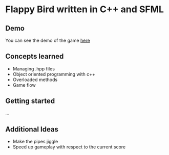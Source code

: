 # Flappy Bird written in C++ and SFML 

## Demo
You can see the demo of the game [here](https://youtu.be/oefHwNniv3Y)

## Concepts learned 
- Managing .hpp files 
- Object oriented programming with c++ 
- Overloaded methods 
- Game flow 

## Getting started
...

## Additional Ideas
- Make the pipes jiggle
- Speed up gameplay with respect to the current score 

